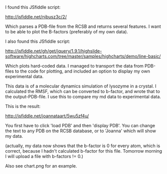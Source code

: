 I found this JSfiddle script:

http://jsfiddle.net/njbusz3c/2/

Which parses a PDB-file from the RCSB and returns several features. I want to be able to plot the B-factors (preferably of my own data).

I also found this JSfiddle script:

http://jsfiddle.net/gh/get/jquery/1.9.1/highslide-software/highcharts.com/tree/master/samples/highcharts/demo/line-basic/

Which plots hard-coded data. I managed to transport the data from PDB-files to the code for plotting, and included an option to display my own experimental data.

This data is of a molecular dynamics simulation of lysozyme in a crystal. I calculated the RMSF, which can be converted to b-factor, and wrote that to the output-PDB-file. I use this to compare my md data to experimental data.

This is the result:

http://jsfiddle.net/joannataart/5wu5zf4u/

You first have to click 'load PDB'  and then 'display PDB'. You can change the text to any PDB on the RCSB database, or to 'Joanna' which will show my data.

(actually, my data now shows that the b-factor is 0 for every atom, which is correct, because I hadn't calculated b-factor for this file. Tomorrow morning I will upload a file with b-factors != 0.)

Also see chart.png for an example.
